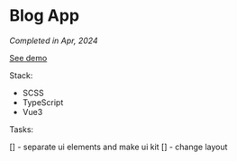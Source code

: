 # Blog App

_Completed in Apr, 2024_

[See demo]()

Stack:

- SCSS
- TypeScript
- Vue3

Tasks:

[] - separate ui elements and make ui kit
[] - change layout
